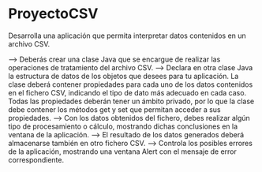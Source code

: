 # ProyectoCSV
Desarrolla una aplicación que permita interpretar datos contenidos en un archivo CSV.

--> Deberás crear una clase Java que se encargue de realizar las operaciones de tratamiento del archivo CSV.
--> Declara en otra clase Java la estructura de datos de los objetos que desees para tu aplicación. La clase deberá contener propiedades para cada uno de los datos contenidos en el fichero CSV, indicando el tipo de dato más adecuado en cada caso. Todas las propiedades deberán tener un ámbito privado, por lo que la clase debe contener los métodos get y set que permitan acceder a sus propiedades.
--> Con los datos obtenidos del fichero, debes realizar algún tipo de procesamiento o cálculo, mostrando dichas conclusiones en la ventana de la aplicación. 
--> El resultado de los datos generados deberá almacenarse también en otro fichero CSV.
--> Controla los posibles errores de la aplicación, mostrando una ventana Alert con el mensaje de error correspondiente.
